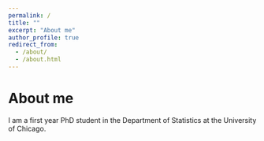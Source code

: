 ```yaml
---
permalink: /
title: ""
excerpt: "About me"
author_profile: true
redirect_from: 
  - /about/
  - /about.html
---
```


About me
====
I am a first year PhD student in the Department of Statistics at the University of Chicago.
<!-- [Victor Veitch](http://victorveitch.com/) 
[Jingshu Wang](https://jingshuw.org/) -->

